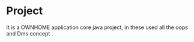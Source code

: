 # Project
It is a OWNHOME application core java project, in these used all the oops and Dms concept .

